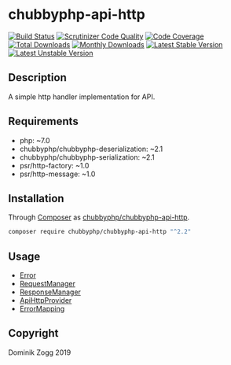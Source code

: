 # chubbyphp-api-http

[![Build Status](https://api.travis-ci.org/chubbyphp/chubbyphp-api-http.png?branch=master)](https://travis-ci.org/chubbyphp/chubbyphp-api-http)
[![Scrutinizer Code Quality](https://scrutinizer-ci.com/g/chubbyphp/chubbyphp-api-http/badges/quality-score.png?b=master)](https://scrutinizer-ci.com/g/chubbyphp/chubbyphp-api-http/?branch=master)
[![Code Coverage](https://scrutinizer-ci.com/g/chubbyphp/chubbyphp-api-http/badges/coverage.png?b=master)](https://scrutinizer-ci.com/g/chubbyphp/chubbyphp-api-http/?branch=master)
[![Total Downloads](https://poser.pugx.org/chubbyphp/chubbyphp-api-http/downloads.png)](https://packagist.org/packages/chubbyphp/chubbyphp-api-http)
[![Monthly Downloads](https://poser.pugx.org/chubbyphp/chubbyphp-api-http/d/monthly)](https://packagist.org/packages/chubbyphp/chubbyphp-api-http)
[![Latest Stable Version](https://poser.pugx.org/chubbyphp/chubbyphp-api-http/v/stable.png)](https://packagist.org/packages/chubbyphp/chubbyphp-api-http)
[![Latest Unstable Version](https://poser.pugx.org/chubbyphp/chubbyphp-api-http/v/unstable)](https://packagist.org/packages/chubbyphp/chubbyphp-api-http)

## Description

A simple http handler implementation for API.

## Requirements

 * php: ~7.0
 * chubbyphp/chubbyphp-deserialization: ~2.1
 * chubbyphp/chubbyphp-serialization: ~2.1
 * psr/http-factory: ~1.0
 * psr/http-message: ~1.0

## Installation

Through [Composer](http://getcomposer.org) as [chubbyphp/chubbyphp-api-http][1].

```sh
composer require chubbyphp/chubbyphp-api-http "^2.2"
```

## Usage

 * [Error][2]
 * [RequestManager][3]
 * [ResponseManager][4]
 * [ApiHttpProvider][5]
 * [ErrorMapping][6]

## Copyright

Dominik Zogg 2019

[1]: https://packagist.org/packages/chubbyphp/chubbyphp-api-http
[2]: doc/Error/Error.md
[3]: doc/Manager/RequestManager.md
[4]: doc/Manager/ResponseManager.md
[5]: doc/Provider/ApiHttpProvider.md
[6]: doc/Serialization/ErrorMapping.md

